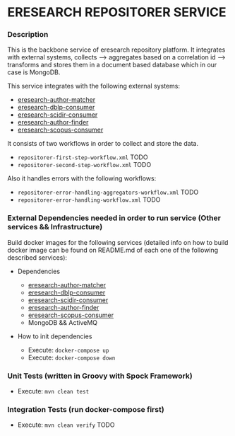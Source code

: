 # ERESEARCH REPOSITORER SERVICE #

### Description

This is the backbone service of eresearch repository platform.
It integrates with external systems, collects --> aggregates based on a correlation id --> transforms and stores them
in a document based database which in our case is MongoDB.


This service integrates with the following external systems:
* [eresearch-author-matcher](https://github.com/chriniko13/eresearch-author-matcher)
* [eresearch-dblp-consumer](https://github.com/chriniko13/eresearch-dblp-consumer)
* [eresearch-scidir-consumer](https://github.com/chriniko13/eresearch-sciencedirect-consumer)
* [eresearch-author-finder](https://github.com/chriniko13/eresearch-author-finder)
* [eresearch-scopus-consumer](https://github.com/chriniko13/eresearch-scopus-consumer)


It consists of two workflows in order to collect and store the data.
* `repositorer-first-step-workflow.xml` TODO
* `repositorer-second-step-workflow.xml` TODO

Also it handles errors with the following workflows:
* `repositorer-error-handling-aggregators-workflow.xml` TODO
* `repositorer-error-handling-workflow.xml` TODO


### External Dependencies needed in order to run service (Other services && Infrastructure)

Build docker images for the following services (detailed info on how to build docker image can be found on README.md
of each one of the following described services):

* Dependencies
    * [eresearch-author-matcher](https://github.com/chriniko13/eresearch-author-matcher)
    * [eresearch-dblp-consumer](https://github.com/chriniko13/eresearch-dblp-consumer)
    * [eresearch-scidir-consumer](https://github.com/chriniko13/eresearch-sciencedirect-consumer)
    * [eresearch-author-finder](https://github.com/chriniko13/eresearch-author-finder)
    * [eresearch-scopus-consumer](https://github.com/chriniko13/eresearch-scopus-consumer)
    * MongoDB && ActiveMQ

* How to init dependencies
    * Execute: `docker-compose up`
    * Execute: `docker-compose down`


### Unit Tests (written in Groovy with Spock Framework)

* Execute: `mvn clean test`


### Integration Tests (run docker-compose first)

* Execute: `mvn clean verify`
TODO
